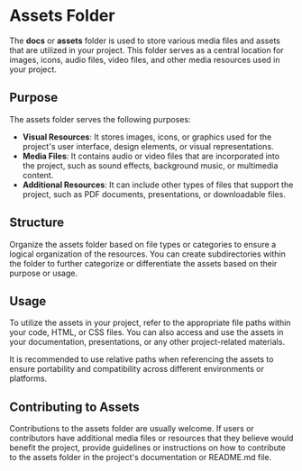 
# Assets Folder

The **docs** or **assets** folder is used to store various media files and assets that are utilized in your project. This folder serves as a central location for images, icons, audio files, video files, and other media resources used in your project.

## Purpose

The assets folder serves the following purposes:

- **Visual Resources**: It stores images, icons, or graphics used for the project's user interface, design elements, or visual representations.
- **Media Files**: It contains audio or video files that are incorporated into the project, such as sound effects, background music, or multimedia content.
- **Additional Resources**: It can include other types of files that support the project, such as PDF documents, presentations, or downloadable files.

## Structure

Organize the assets folder based on file types or categories to ensure a logical organization of the resources. You can create subdirectories within the folder to further categorize or differentiate the assets based on their purpose or usage.

## Usage

To utilize the assets in your project, refer to the appropriate file paths within your code, HTML, or CSS files. You can also access and use the assets in your documentation, presentations, or any other project-related materials.

It is recommended to use relative paths when referencing the assets to ensure portability and compatibility across different environments or platforms.

## Contributing to Assets

Contributions to the assets folder are usually welcome. If users or contributors have additional media files or resources that they believe would benefit the project, provide guidelines or instructions on how to contribute to the assets folder in the project's documentation or README.md file.
